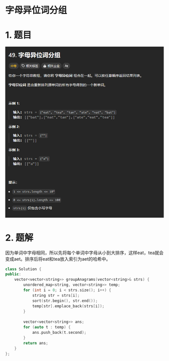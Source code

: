 # 字母异位词分组

# 1. 题目

![](image/image_y1K9Tw-gfU.png)

# 2. 题解

因为单词中字母相同，所以先将每个单词中字母从小到大排序，这样eat，tea就会变成aet。排序后将eat和tea放入索引为aet的哈希中。

```c++
class Solution {
public:
    vector<vector<string>> groupAnagrams(vector<string>& strs) {
        unordered_map<string, vector<string>> temp;
        for (int i = 0; i < strs.size(); i++) {
            string str = strs[i];
            sort(str.begin(), str.end());
            temp[str].emplace_back(strs[i]);
        }

        vector<vector<string>> ans;
        for (auto t : temp) {
            ans.push_back(t.second);
        }
        return ans;
    }
};

```
